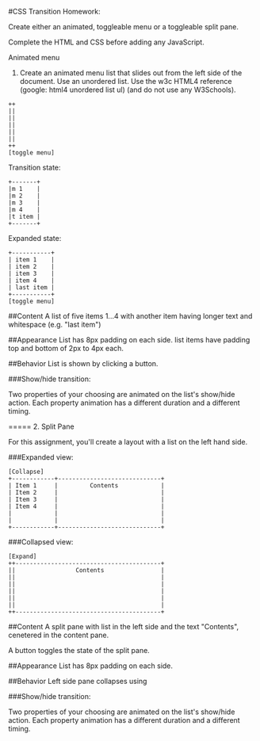 #CSS Transition Homework:

Create either an animated, toggleable menu or a toggleable split pane.

Complete the HTML and CSS before adding any JavaScript.

Animated menu
1. Create an animated menu list that slides out from the left side of the document. Use an unordered list. Use the w3c HTML4 reference (google: html4 unordered list ul) (and do not use any W3Schools).

```
++
||
||
||
||
||
++
[toggle menu]
```
Transition state:

```
+-------+
|m 1    |
|m 2    |
|m 3    | 
|m 4    |
|t item |
+-------+
```
Expanded state:

```
+-----------+
| item 1    |
| item 2    |
| item 3    | 
| item 4    |
| last item |
+-----------+
[toggle menu]
```

##Content
A list of five items 1...4 with another item having longer text and whitespace (e.g. "last item")

##Appearance
List has 8px padding on each side. list items have padding top and bottom of 2px to 4px each.

##Behavior
List is shown by clicking a button.

###Show/hide transition:

Two properties of your choosing are animated on the list's show/hide action. Each property animation has a different duration and a different timing.

=====
2. Split Pane

For this assignment, you'll create a layout with a list on the left hand side. 

###Expanded view:

```
[Collapse]
+------------+-----------------------------+
| Item 1     |         Contents            |
| Item 2     |                             |
| Item 3     |                             |
| Item 4     |                             |
|            |                             |
|            |                             |
+------------+-----------------------------+
```
###Collapsed view:

```
[Expand]
++-----------------------------------------+
||                 Contents                |
||                                         |
||                                         |
||                                         |
||                                         |
||                                         |
++-----------------------------------------+
```

##Content
A split pane with list in the left side and the text "Contents", cenetered in the content pane. 

A button toggles the state of the split pane.

##Appearance
List has 8px padding on each side.

##Behavior
Left side pane collapses using 

###Show/hide transition:

Two properties of your choosing are animated on the list's show/hide action. Each property animation has a different duration and a different timing.